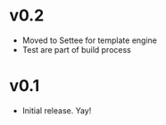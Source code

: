 # v0.2
- Moved to Settee for template engine
- Test are part of build process

# v0.1
- Initial release. Yay!
